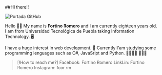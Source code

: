 ##Hi there!! 


![Portada GitHub](https://github.com/netfoor/netfoor.github.io/assets/153456531/5060362e-35fd-42ec-85fa-9382cd489209)

Hello 👋🏾 My name is **Fortino Romero** and I am currently eighteen years old. I am from Universidad Tecnológica de Puebla taking Information Technology. 🖥

I have a  huge interest in web development. 💛
Currently I'am studying some programming lenguages such as C#, JavaSript and Python. 🌱👨🏻‍💻
👨🏻‍💻
 
> [!How to reach me?]
> Facebook: Fortino Romero 
> LinkLin: Fortino Romero 
> Instagram: foor.rm

